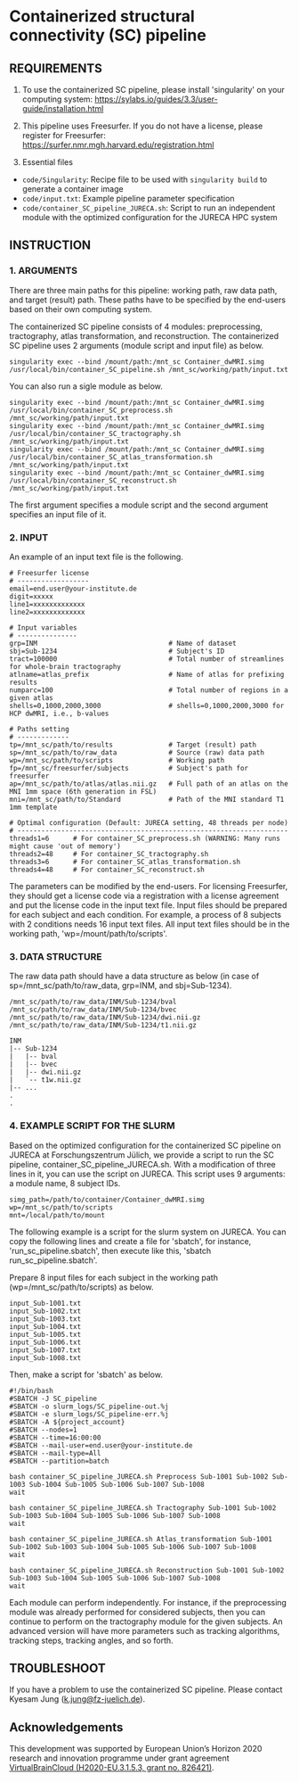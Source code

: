 # Containerized structural connectivity (SC) pipeline

## REQUIREMENTS

1. To use the containerized SC pipeline, please install 'singularity' on your computing system: https://sylabs.io/guides/3.3/user-guide/installation.html

2. This pipeline uses Freesurfer. If you do not have a license, please register for Freesurfer: https://surfer.nmr.mgh.harvard.edu/registration.html

3. Essential files

- `code/Singularity`: Recipe file to be used with `singularity build` to generate a container image
- `code/input.txt`: Example pipeline parameter specification
- `code/container_SC_pipeline_JURECA.sh`: Script to run an independent module with the optimized configuration for the JURECA HPC system

## INSTRUCTION

### 1. ARGUMENTS

There are three main paths for this pipeline: working path, raw data path, and target (result) path. These paths have to be specified by the end-users based on their own computing system.

The containerized SC pipeline consists of 4 modules: preprocessing, tractography, atlas transformation, and reconstruction. The containerized SC pipeline uses 2 arguments (module script and input file) as below.

    singularity exec --bind /mount/path:/mnt_sc Container_dwMRI.simg /usr/local/bin/container_SC_pipeline.sh /mnt_sc/working/path/input.txt

You can also run a sigle module as below.

    singularity exec --bind /mount/path:/mnt_sc Container_dwMRI.simg /usr/local/bin/container_SC_preprocess.sh /mnt_sc/working/path/input.txt
    singularity exec --bind /mount/path:/mnt_sc Container_dwMRI.simg /usr/local/bin/container_SC_tractography.sh /mnt_sc/working/path/input.txt
    singularity exec --bind /mount/path:/mnt_sc Container_dwMRI.simg /usr/local/bin/container_SC_atlas_transformation.sh /mnt_sc/working/path/input.txt
    singularity exec --bind /mount/path:/mnt_sc Container_dwMRI.simg /usr/local/bin/container_SC_reconstruct.sh /mnt_sc/working/path/input.txt

The first argument specifies a module script and the second argument specifies an input file of it.

### 2. INPUT

An example of an input text file is the following.

    # Freesurfer license
    # ------------------
    email=end.user@your-institute.de
    digit=xxxxx
    line1=xxxxxxxxxxxxx
    line2=xxxxxxxxxxxxx

    # Input variables
    # ---------------
    grp=INM                                 # Name of dataset
    sbj=Sub-1234                            # Subject's ID
    tract=100000                            # Total number of streamlines for whole-brain tractography
    atlname=atlas_prefix                    # Name of atlas for prefixing results
    numparc=100                             # Total number of regions in a given atlas
    shells=0,1000,2000,3000                 # shells=0,1000,2000,3000 for HCP dwMRI, i.e., b-values

    # Paths setting
    # -------------
    tp=/mnt_sc/path/to/results              # Target (result) path
    sp=/mnt_sc/path/to/raw_data             # Source (raw) data path
    wp=/mnt_sc/path/to/scripts              # Working path
    fp=/mnt_sc/freesurfer/subjects          # Subject's path for freesurfer
    ap=/mnt_sc/path/to/atlas/atlas.nii.gz   # Full path of an atlas on the MNI 1mm space (6th generation in FSL)
    mni=/mnt_sc/path/to/Standard            # Path of the MNI standard T1 1mm template

    # Optimal configuration (Default: JURECA setting, 48 threads per node)
    # --------------------------------------------------------------------
    threads1=6      # For container_SC_preprocess.sh (WARNING: Many runs might cause 'out of memory')
    threads2=48     # For container_SC_tractography.sh
    threads3=6      # For container_SC_atlas_transformation.sh
    threads4=48     # For container_SC_reconstruct.sh

The parameters can be modified by the end-users. For licensing Freesurfer, they should get a license code via a registration with a license agreement and put the license code in the input text file. Input files should be prepared for each subject and each condition. For example, a process of 8 subjects with 2 conditions needs 16 input text files. All input text files should be in the working path, 'wp=/mount/path/to/scripts'.

### 3. DATA STRUCTURE

The raw data path should have a data structure as below (in case of sp=/mnt_sc/path/to/raw_data, grp=INM, and sbj=Sub-1234).

    /mnt_sc/path/to/raw_data/INM/Sub-1234/bval
    /mnt_sc/path/to/raw_data/INM/Sub-1234/bvec
    /mnt_sc/path/to/raw_data/INM/Sub-1234/dwi.nii.gz
    /mnt_sc/path/to/raw_data/INM/Sub-1234/t1.nii.gz
    
    INM
    |-- Sub-1234
    |   |-- bval
    |   |-- bvec
    |   |-- dwi.nii.gz
    |   `-- t1w.nii.gz
    |-- ...
    .
    .

### 4. EXAMPLE SCRIPT FOR THE SLURM

Based on the optimized configuration for the containerized SC pipeline on JURECA
at Forschungszentrum Jülich, we provide a script to run the SC pipeline, container_SC_pipeline_JURECA.sh. With a modification of three lines in it, you can use the script on JURECA. This script uses 9 arguments: a module name, 8 subject IDs.

    simg_path=/path/to/container/Container_dwMRI.simg
    wp=/mnt_sc/path/to/scripts
    mnt=/local/path/to/mount

The following example is a script for the slurm system on JURECA. You can copy the following lines and create a file for 'sbatch', for instance, 'run_sc_pipeline.sbatch', then execute like this, 'sbatch run_sc_pipeline.sbatch'.

Prepare 8 input files for each subject in the working path (wp=/mnt_sc/path/to/scripts) as below.

    input_Sub-1001.txt
    input_Sub-1002.txt
    input_Sub-1003.txt
    input_Sub-1004.txt
    input_Sub-1005.txt
    input_Sub-1006.txt
    input_Sub-1007.txt
    input_Sub-1008.txt

Then, make a script for 'sbatch' as below.

    #!/bin/bash
    #SBATCH -J SC_pipeline
    #SBATCH -o slurm_logs/SC_pipeline-out.%j
    #SBATCH -e slurm_logs/SC_pipeline-err.%j
    #SBATCH -A ${project_account}
    #SBATCH --nodes=1
    #SBATCH --time=16:00:00
    #SBATCH --mail-user=end.user@your-institute.de
    #SBATCH --mail-type=All
    #SBATCH --partition=batch
    
    bash container_SC_pipeline_JURECA.sh Preprocess Sub-1001 Sub-1002 Sub-1003 Sub-1004 Sub-1005 Sub-1006 Sub-1007 Sub-1008
    wait
    
    bash container_SC_pipeline_JURECA.sh Tractography Sub-1001 Sub-1002 Sub-1003 Sub-1004 Sub-1005 Sub-1006 Sub-1007 Sub-1008
    wait
    
    bash container_SC_pipeline_JURECA.sh Atlas_transformation Sub-1001 Sub-1002 Sub-1003 Sub-1004 Sub-1005 Sub-1006 Sub-1007 Sub-1008
    wait
    
    bash container_SC_pipeline_JURECA.sh Reconstruction Sub-1001 Sub-1002 Sub-1003 Sub-1004 Sub-1005 Sub-1006 Sub-1007 Sub-1008
    wait

Each module can perform independently. For instance, if the preprocessing module was already performed for considered subjects, then you can continue to perform on the tractography module for the given subjects. An advanced version will have more parameters such as tracking algorithms, tracking steps, tracking angles, and so forth.

## TROUBLESHOOT
If you have a problem to use the containerized SC pipeline. Please contact Kyesam Jung (k.jung@fz-juelich.de).


## Acknowledgements

This development was supported by European Union’s Horizon 2020 research and
innovation programme under grant agreement [VirtualBrainCloud
(H2020-EU.3.1.5.3, grant no.
826421)](https://cordis.europa.eu/project/id/826421).

